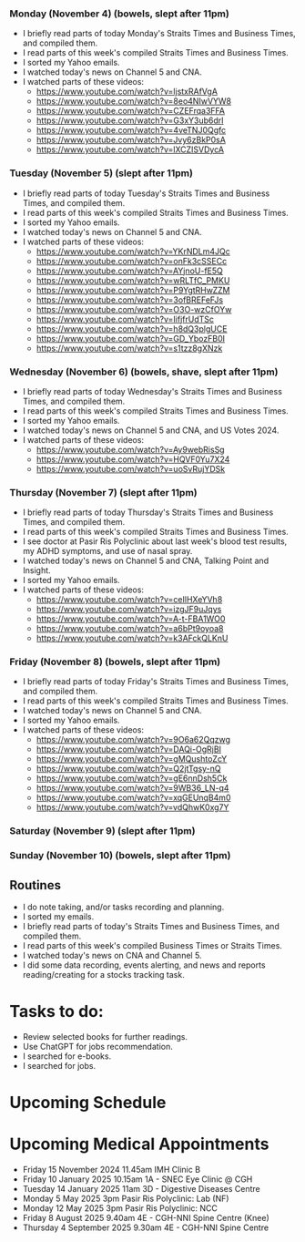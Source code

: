 ### Monday (November 4) (bowels, slept after 11pm)
- I briefly read parts of today Monday's Straits Times and Business Times, and compiled them.
- I read parts of this week's compiled Straits Times and Business Times.
- I sorted my Yahoo emails.
- I watched today's news on Channel 5 and CNA.
- I watched parts of these videos:
    - https://www.youtube.com/watch?v=ljstxRAfVgA
    - https://www.youtube.com/watch?v=8eo4NIwVYW8
    - https://www.youtube.com/watch?v=CZEFrqa3FFA
    - https://www.youtube.com/watch?v=G3xY3ub6drI
    - https://www.youtube.com/watch?v=4veTNJ0Qgfc
    - https://www.youtube.com/watch?v=Jvy6zBkP0sA
    - https://www.youtube.com/watch?v=lXCZISVDycA

### Tuesday (November 5) (slept after 11pm)
- I briefly read parts of today Tuesday's Straits Times and Business Times, and compiled them.
- I read parts of this week's compiled Straits Times and Business Times.
- I sorted my Yahoo emails.
- I watched today's news on Channel 5 and CNA.
- I watched parts of these videos:
    - https://www.youtube.com/watch?v=YKrNDLm4JQc
    - https://www.youtube.com/watch?v=onFk3cSSECc
    - https://www.youtube.com/watch?v=AYjnoU-fE5Q
    - https://www.youtube.com/watch?v=wRLTfC_PMKU
    - https://www.youtube.com/watch?v=P9YgtRHwZZM
    - https://www.youtube.com/watch?v=3ofBREFeFJs
    - https://www.youtube.com/watch?v=O3O-wzCfOYw
    - https://www.youtube.com/watch?v=IifjfrUdTSc
    - https://www.youtube.com/watch?v=h8dQ3plgUCE
    - https://www.youtube.com/watch?v=GD_YbozFB0I
    - https://www.youtube.com/watch?v=s1tzz8gXNzk

### Wednesday (November 6) (bowels, shave, slept after 11pm)
- I briefly read parts of today Wednesday's Straits Times and Business Times, and compiled them.
- I read parts of this week's compiled Straits Times and Business Times.
- I sorted my Yahoo emails.
- I watched today's news on Channel 5 and CNA, and US Votes 2024.
- I watched parts of these videos:
    - https://www.youtube.com/watch?v=Ay9webRisSg
    - https://www.youtube.com/watch?v=HQVF0Yu7X24
    - https://www.youtube.com/watch?v=uoSvRujYDSk

### Thursday (November 7) (slept after 11pm)
- I briefly read parts of today Thursday's Straits Times and Business Times, and compiled them.
- I read parts of this week's compiled Straits Times and Business Times.
- I see doctor at Pasir Ris Polyclinic about last week's blood test results, my ADHD symptoms, and use of nasal spray.
- I watched today's news on Channel 5 and CNA, Talking Point and Insight.
- I sorted my Yahoo emails.
- I watched parts of these videos:
    - https://www.youtube.com/watch?v=ceIlHXeYVh8
    - https://www.youtube.com/watch?v=izgJF9uJqys
    - https://www.youtube.com/watch?v=A-t-FBA1WO0
    - https://www.youtube.com/watch?v=a6bPt9oyoa8
    - https://www.youtube.com/watch?v=k3AFckQLKnU

### Friday (November 8) (bowels, slept after 11pm)
- I briefly read parts of today Friday's Straits Times and Business Times, and compiled them.
- I read parts of this week's compiled Straits Times and Business Times.
- I watched today's news on Channel 5 and CNA.
- I sorted my Yahoo emails.
- I watched parts of these videos:
    - https://www.youtube.com/watch?v=9O6a62Qqzwg
    - https://www.youtube.com/watch?v=DAQi-OgRjBI
    - https://www.youtube.com/watch?v=gMQushtoZcY
    - https://www.youtube.com/watch?v=Q2jtTgsy-nQ
    - https://www.youtube.com/watch?v=gE6nnDsh5Ck
    - https://www.youtube.com/watch?v=9WB36_LN-q4
    - https://www.youtube.com/watch?v=xqGEUnqB4m0
    - https://www.youtube.com/watch?v=vdQhwK0xg7Y

### Saturday (November 9) (slept after 11pm)


### Sunday (November 10) (bowels, slept after 11pm)





## Routines
- I do note taking, and/or tasks recording and planning.
- I sorted my emails.
- I briefly read parts of today's Straits Times and Business Times, and compiled them.
- I read parts of this week's compiled Business Times or Straits Times.
- I watched today's news on CNA and Channel 5.
- I did some data recording, events alerting, and news and reports reading/creating for a stocks tracking task.

# Tasks to do:
- Review selected books for further readings.
- Use ChatGPT for jobs recommendation.
- I searched for e-books.
- I searched for jobs.

# Upcoming Schedule

# Upcoming Medical Appointments
- Friday 15 November 2024 11.45am IMH Clinic B
- Friday 10 January 2025 10.15am 1A - SNEC Eye Clinic @ CGH
- Tuesday 14 January 2025 11am 3D - Digestive Diseases Centre
- Monday 5 May 2025 3pm Pasir Ris Polyclinic: Lab (NF)
- Monday 12 May 2025 3pm Pasir Ris Polyclinic: NCC
- Friday 8 August 2025 9.40am 4E - CGH-NNI Spine Centre (Knee)
- Thursday 4 September 2025 9.30am 4E - CGH-NNI Spine Centre
